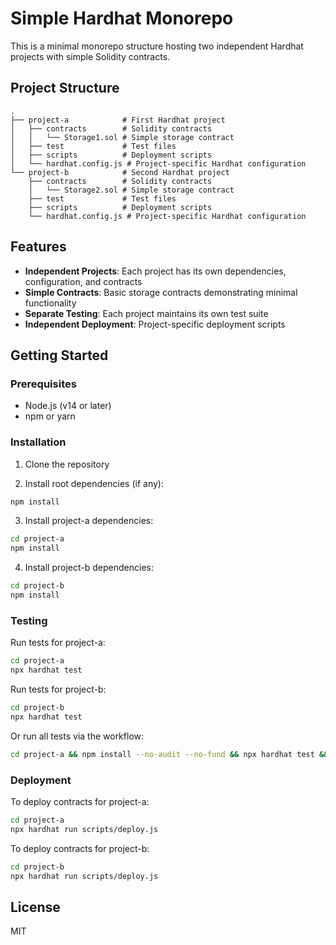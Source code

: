 # Simple Hardhat Monorepo

This is a minimal monorepo structure hosting two independent Hardhat projects with simple Solidity contracts.

## Project Structure

```
.
├── project-a            # First Hardhat project
│   ├── contracts        # Solidity contracts
│   │   └── Storage1.sol # Simple storage contract
│   ├── test             # Test files
│   ├── scripts          # Deployment scripts
│   └── hardhat.config.js # Project-specific Hardhat configuration
└── project-b            # Second Hardhat project
    ├── contracts        # Solidity contracts
    │   └── Storage2.sol # Simple storage contract
    ├── test             # Test files
    ├── scripts          # Deployment scripts
    └── hardhat.config.js # Project-specific Hardhat configuration
```

## Features

- **Independent Projects**: Each project has its own dependencies, configuration, and contracts
- **Simple Contracts**: Basic storage contracts demonstrating minimal functionality
- **Separate Testing**: Each project maintains its own test suite
- **Independent Deployment**: Project-specific deployment scripts

## Getting Started

### Prerequisites

- Node.js (v14 or later)
- npm or yarn

### Installation

1. Clone the repository

2. Install root dependencies (if any):

```bash
npm install
```

3. Install project-a dependencies:

```bash
cd project-a
npm install
```

4. Install project-b dependencies:

```bash
cd project-b
npm install
```

### Testing

Run tests for project-a:

```bash
cd project-a
npx hardhat test
```

Run tests for project-b:

```bash
cd project-b
npx hardhat test
```

Or run all tests via the workflow:

```bash
cd project-a && npm install --no-audit --no-fund && npx hardhat test && cd ../project-b && npm install --no-audit --no-fund && npx hardhat test
```

### Deployment

To deploy contracts for project-a:

```bash
cd project-a
npx hardhat run scripts/deploy.js
```

To deploy contracts for project-b:

```bash
cd project-b
npx hardhat run scripts/deploy.js
```

## License

MIT
